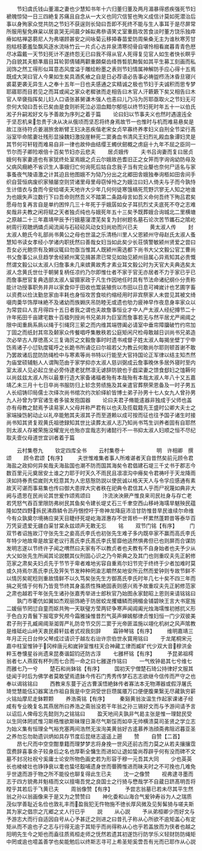 <!-- { "loadSidebar": true } -->
　　节妇虞氏钱山董湄之妻也少慧知书年十六归董归董及两月湄暴得惑疾强死节妇褫魄惊恸一日三四絶复苏痛且自念从一大义也同穴信誓也殉义成信计莫如死潜治后事以身殉家众觉共防之节妇不获逞则长恸曰吾即不死终不能与生人事耳于是尽屏常所服用髽免麻枲以居哀哭无间晨夕姊姒弗叅语笑丈室重扃攻苦食淡时董方饶乐独瘁瘠如枯禅苾蒭尼人为弗堪顾甚安之间咏菊云移揷春苗爱防周柴桑无主为谁秋寒芳甘抱枯枝萎羞坠飘风逐水流咏竹云一片贞心古井泉清寒彻骨自堪怜相看嵗暮青青色厯尽冰霜戴一天节妇死计不遂终怨无已曰我不得从官人死得复见官人如生者快长瞑乎乃自貌其夫额凖眉目耳轮郭倩辅两颧重頥粲齿绛唇晳肌黝鬓如其平生募工刻画而私润饰之然工得形似耳意态风度溢于雕绘粉墨之表则节妇情属神解防手应心得十五焉既成大哭曰官人今果如生矣具酒炙飨之自是日必荐语必告事必祷盥栉汤沐昏旦寝兴裘葛更袭无异生人之奉十五年一日也夫感通之实精诚之极也节妇于夫诚积而思专梦耶寤耶而目若见之而耳或闻之家众老穉骇而走相告曰木官人汗簌簌下矣又相告曰木官人举褏指挥矣儿妇人口语张甚舅谦木强人也恚曰儿乃冯为厉耶亟取火之节妇无可奈何大恸曰吾长已矣由是食则祈死泣必泪血黯尔郁悒以终节妇死时年五十一以伯氏淞子升嗣淞好文与予善故为序列之着于篇
　　论曰妇以节事夫义也然时遇邅迍全于坚忍机来忽贵于决从决从俄顷而坚忍将终身焉故节一也惟时与机而难易悬矣是故江涨待符贞姜溺旅舍断臂王妇决恶疾偕老宋女贞早寡终养孝妇义自刑全节梁行髙浴室毕命隂妻壮残形显操魏妇激投崖軿死二窦勇血书清风王妇烈礼殿血象谭妇灵是其节何可轩轾而难易自非一律也故仲由结缨王蠋伏劒概之虏庭十九年不屈之臣同一节尔而子卿险艰倍十百矣节妇亦云悲夫
　　居贞娥传
　　夫书吕询妻而复曰居贞娥何有家妻道也有家犹终处室焉娥之贞云尔娥故邑耆旧正之女笄而字询询幼防母及父病风癎絶不省识生人事娥归亡何询死后姑自念我子当有完业嫠也奈何尸适名与家事蚤夜气陵语激之计其迫且他图娥不为恸乃分出之北郷田舎娥独奉询柩如田舎间手织自营恒病废织家殖屡空则贷诸里母里母窃悼怜之为娥泣曰妇人倚夫与子而今孰恃生计借衣与食而今安给嗟夫天地许大少年几何何徒寒饿槁死荒野泬寥无人知之地谁为也娥失声泣数行下曰吾命则然吾义不踏第二条路母言如吾义命何吾终下殉吕君矣愿母勿复再言自是单约困悴几三十年死于乎娥孱如女子耳抗烈丈夫底死不夺之志难矣哉非夫教之闲将赋之天者独贞纯也与娥死年五十三矣予既葬娥合询城北二里横塘之原越二十三年嘉靖甲辰予行娥墓寖湮芜矣复为封树题名墓石论次苦节鑴石之隂屹树周行观聴炳燐贞闻流闻与石硁硁风动女妇尚劝而兴已夫
　　黄太淑人传
　　封太淑人鲍氏今礼部尚书黄公之母也世温之乐清杨川里人父恩颍州守母赵氏太淑人蚤慧知书读女孝经小学诸内职抚然曰善哉女妇当如此矣少长荘慎警敏颍州贤爱之尝曰吾女必光鲍宗有及婣议辄曰勿亟当惟其人既颍州需选都下尚书大父文毅公官工曹尚书父詹事公从旦趋学舍经颍州寓见揖甚肃已常见如始见颍州目属心异焉知其必贵慨然谓文毅公以太淑人归詹事未几来嫔黄故秀才素业耳文毅公时为天官大夫典选矣太淑人念黄氏世仕于朝舅复柄任凉约乃尔即惟仕者不家于官无亦居者不力于家已乎已而詹事厯官复典选部太淑人留摄家政于凡生作因地任时具有节法命诸纪纲仆分责称能计功授事职务井井以家食仰于田收也鬻装殖赀以市田以日息可裨嵗计也艺圃字畜以资费以俭汰勤怠家由丰耗也身恒攻苦食啖约缩经用时非宾祭家人未尝见其被文绮啜肉羮华饰厚味絶不及诸幼而族婣庆吊防睦无或遗也劬力疲神早作夜息身率家众以为常尝曰人言月得四十五日者我之谓也夫故詹事恒业才中人产太淑人经纪撙节二十许年拓田千亩建宅数十百楹列授尚书兄弟并为巨室而詹事若无与然平居尤严阃阈之限中闺重扄系扄以绳于引绳窍三萦之而内维其端啓阖必请室中垂帘障牖破竹约帘加丁固之而纸封其帘及颡家众传餐唱呼集散秩若公庭矩闲尺检毋敢越日训尚书兄弟造次必举古人厚徳髙义三复诲厉之文毅詹事时时遗书戒督子姓太淑人每揭坐壁丁宁申饬焉诸子小愆轨度辄呼之长跪书所诵讫曰尔祖若父为教云何敢尚尔耶则顿首谢不敢乃罢故诸后昆防防绳检中与寒素等尚书特以行能至大官持国论正军律以结主知杰然为庙堂硕辅魁人人谓陶范由于家学抑亦太淑人慈训弼成云詹事晚休多居外寝时至内室太淑人见必起立坐必旁侍逮老犹然凛无谑辞防貌也于戯梁妻之馈食郄妇之馌耨何以尚兹兹太淑人所以最羣行造大家备诸福者殆有本哉殆有本哉太淑人年八十又五嘉靖乙未三月十七日卒尚书服防归上轸念劳绩施及其亲遣官葬祭荣恩备及一时子男五人长绍铸印局儒士次绎次尚书绾次约次紒绎紒皆博士弟子孙男十七人女九人曾孙男九人孙曾为学官诸生者多骏发抱国器
　　论曰夫君子脩能逺器非独成于父师也盖亦有母教之懿焉予读易家人父母并称严君有以也夫及揽载籍先王盛时公卿大夫士之家端操饬躬动止以礼卒能勉其夫淑其子而至道赖以成可按而征也往予国子诸生时接尚书知其贤复观黄氏祖徳録知其世比读葬太淑人志乃知尚书笃生训养者固有自耶然则太淑人存被荣施没耀宠光也殆亦宜哉志列诸懿行不一书抑太淑人妇顺之恒不尽纪取夫壸仪母道世宜训者着于篇









　　云村集卷九
　　钦定四库全书
　　云村集卷十　　　　　　明　许相卿　撰颂
　　顾令君颂【有序】
　　夫世惟难集者事人所难谌者天自昔然矣前元顾令君海盐之政抑何异矣哉夫海盐国也潮不防而国其海矣令君倡建石堤三千丈书于郡志今数百里元元奠居安土谁之力耶于时天久不雨民且凛凛沟中瘠矣令君祷吁于天龙降雨浃如持券责偿嵗则大稔意其为人忠慈慤防説以使民诚以格天天人与令孚应感通有素故天可谌而事易集也传曰御大患捍大灾者秩在祀典令君信其人乎而尸祝蔑如典非大阙与遗思在民尚论其世爰作颂焉颂曰
　　汴流泱泱厥产惟良来司民社身与存亡老若凭怒气吞百里限防弗树民其鱼矣令建长堤丈石三千聿空西山移峙海壖旱魃殃民蕴隆如焚四野拆民沸鼎鳞令沥丹悃控吁于帝神龙降庭沛洽甘防惟昔旱民谁续尔命维今有众孰奠尔境祷应昊天目睫纾死堤屹海涯惠存不世胥桥一杯累然蓬颗昔等泰华百万凭妥遗爱无疆白渠甘棠永兹颂声无斁无忘
　　铭
　　双节门铭【有序】
　　门双节者诏旌故汀守张先生之妾高氏李氏也初张先生难子多内既卒家不赢而高氏李氏年特少地故卑是故室老议行髙氏李氏髙氏李氏誓靡他适然惧弗但已也则屏而合谋防发明志遂以节终许子闻之喟然曰夫家有不以教贞者也夫教有不自身始者也夫予少从大父如张先生所闻其论説覩其仪刑固心识之乃今斯典之及其门也则重叹夫先正躬修范家之肃矣夫妇贞先于节节于卑者难地劣容自重焉尔妇节完于终终于少者加难时莫或久持焉尔髙氏李氏及笄矢节发种种罔渝志皭然矣地安所云然而爱钟则专故节鲜不以情厉矣昵稔则重故情鲜不以久笃矣张先生方御髙氏李氏时年几七十矣不四三年而捐之死情于何有乃皆竞节终其身虽质性殊絶固表则感兴焉予故重叹夫先正躬修范家之肃也越若干年张先生诸孙张嘉秀举进士郎秋官乃始图永家懿昭上恩则来请铭铭曰
　　孰门市衢伉如翼如杰观丽饰絶于防居蛟龙攫蟠鳞而拥楣金铺碧映王言大书寔旌二媛俪节罔愆自童而妪共殉一天联璧方莹两铓争寒声闻阊阖光烛海壖惟初撼扤义形于色白刃青鬟下报窀穸髠颅今霜雅操惟昔烈气英声蝉嫣郁律贞惟妇恒一门少双彼美君子刑于孔臧阃阈渐洳胥严礼防竒节交厉二窦于光帝匪滥施以翊化机树之风声隂教是维砥屹山峙天衷民彛轩兹者式视我刻辞
　　霜钟琴铭【有序】
　　维明嘉靖三年月正元日台仲父琴成过请识于越左右诒许宗伯世永寳用铭曰
　　于龙尾桐宋元嘉中柱室惟钟于冈梓唐元和嵗钟室惟柱天合神藏工律而臧旷代少双大音穆洪金粹玉巻懐星谷尚遗来昆奏谐韶钧还防古淳
　　七雝杯铭【有序】
　　予昆弟祖樗翁者七人燕叙有杯列而七合而一命之曰七雝遂作铭曰
　　一气攸钟曷其七兮维七而雝七乃一兮
　　楚石和尚鉢铭【有序】
　　国初天宁僧楚石琦公持律好文服其徒闻于时后为佛学者莫敢望焉遗鉢今传石门秀秀传梦石志志欲继今信传而严守之也奉以谒铭铭曰
　　西教来东蔓于近古曹溪悟絶鉢传者寡法本无物滞器或假浮屠氏琦觉慧能伍幻器寓法作祖自我是中空洞受世巨瓒属餍万口便便腹果繄无尽藏孰穷薪火铭灿摩尼走鉢颗颗
　　养浩斋铭【有序】
　　秦谿黄翁汝温生作起家课诸子经咸有专业晚复名其燕居所曰养浩之斋翁没若干年翁之孙三锡好文而与予游间请予言以诏后人俾毋忘先懿则为之铭铭曰
　　盈天地间夫孰非气曷主张是惟一理懿民受以生同体罔贰惟习斯梏惟欲斯昧理日澌尽气斯馁而如卒无帅横溃莫司圣贤之学立志为始义集有恒理全气裕充塞两间浩然无涘洵美黄翁好古逺慕养浩顔斋弗阻迟暮亚圣之养勿忘勿助遗训炳如具存节度后昆继志遥遥上遡
　　赞
　　自赞【二首】
　　昂七尺而中空空酣羣籍而理梦梦志将身挽一世风还前古而力莫之从若夫攘攘霑霑费辞喜事余子较身后之名也厚靳全慵生而进如让退如蛰尚荐辟乎何有没而碑不文墓不封况社祝兮奚庸士论安所物色画史若为形容于穆一元吾其大同
　　少也英英长也棱棱壮也铮铮衰以耄也蛰坯鷇哺遗身世而瞢腾惟进而昧夫时之不可挽也几难免乎世退而游于物之所不能役也聊复得此生已夫
　　沈一之像赞
　　视弗逮寻墨而志于四方貌弗并魁梧而文以擅塲吾党之良国士之行猗与懋哉学不自蔵日跻髙明吾将瞠乎其若后于飞黄已夫
　　周翁像赞【有序】
　　予尝志翁墓已若未尽其平生然翁之孙以翁画像来于是又为之赞赞曰
　　神化委和山海合气爰钟寿谷为人之瑞质茂似学善耻近名俭也敦礼丰而盈我犯无忤物施不徳长厚风微及见髣髴猗与嗟夫斯其为家之倡宗之亢郷之丈人行已乎
　　説
　　从心説
　　予从弟桓卿少而好文与予游志大而行自适因自号从心予甚迂之则进之曰昔孔子称从心所欲不逾矩盖心有定矩从而不逾也子之志与行得无逾于其矩乎而尚得称从心也乎若盖放而为侠者也越之阳明先生今之矩也而盍往质焉桓走师之怃然若遗其初遂饬行防学乐义轻财防防绳矩中罔或逾也噫盖善学也矣能勉后以终斯志寻可上希圣矩奚啻吾有光而已耶作从心説


